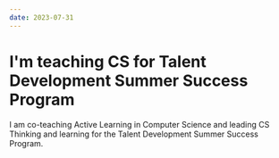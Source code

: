 ```yaml
---
date: 2023-07-31
---
```


# I'm teaching CS for Talent Development Summer Success Program

I am co-teaching Active Learning in Computer Science and leading CS Thinking and learning for the Talent Development Summer Success Program. 

